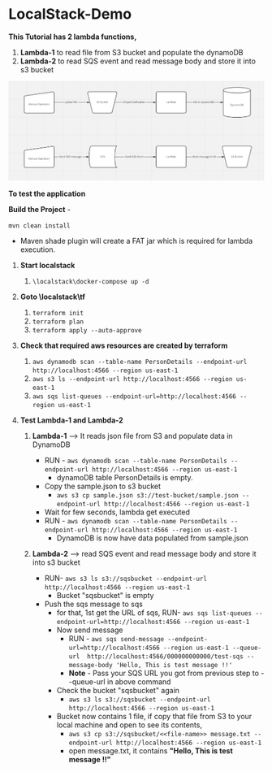 # LocalStack-Demo

**This Tutorial has 2 lambda functions,**
1. **Lambda-1** to read file from S3 bucket and populate the dynamoDB
2. **Lambda-2** to read SQS event and read message body and store it into s3 bucket

![img.png](img.png)

**To test the application**

**Build the Project** - 

`mvn clean install`

- Maven shade plugin will create a FAT jar which is required for lambda execution.    
    

1. **Start localstack**
   1. `\localstack\docker-compose up -d`

2. **Goto \localstack\tf**
   1. `terraform init`
   2. `terraform plan`
   3. `terraform apply --auto-approve`

3. **Check that required aws resources are created by terraform**
   1. `aws dynamodb scan --table-name PersonDetails --endpoint-url http://localhost:4566 --region us-east-1`
   2. `aws s3 ls --endpoint-url http://localhost:4566 --region us-east-1`
   3. `aws sqs list-queues --endpoint-url=http://localhost:4566 --region us-east-1`

4. **Test Lambda-1 and Lambda-2**
   1. **Lambda-1** --> It reads json file from S3 and populate data in DynamoDB
      - RUN - `aws dynamodb scan --table-name PersonDetails --endpoint-url http://localhost:4566 --region us-east-1`
        - dynamoDB table PersonDetails is empty.
      - Copy the sample.json to s3 bucket
        - `aws s3 cp sample.json s3://test-bucket/sample.json --endpoint-url http://localhost:4566 --region us-east-1`
      - Wait for few seconds, lambda get executed
      - RUN - `aws dynamodb scan --table-name PersonDetails --endpoint-url http://localhost:4566 --region us-east-1`
        - DynamoDB is now have data populated from sample.json

   2. **Lambda-2** --> read SQS event and read message body and store it into s3 bucket
      - RUN- `aws s3 ls s3://sqsbucket --endpoint-url http://localhost:4566 --region us-east-1`
        - Bucket "sqsbucket" is empty
      - Push the sqs message to sqs 
        - for that, 1st get the URL of sqs, RUN- `aws sqs list-queues --endpoint-url=http://localhost:4566 --region us-east-1`
        - Now send message 
          - RUN - `aws sqs send-message --endpoint-url=http://localhost:4566 --region us-east-1 --queue-url  http://localhost:4566/000000000000/test-sqs --message-body 'Hello, This is test message !!'`
          - **Note** - Pass your SQS URL you got from previous step to --queue-url in above command 
        - Check the bucket "sqsbucket" again 
          - `aws s3 ls s3://sqsbucket --endpoint-url http://localhost:4566 --region us-east-1`
        - Bucket now contains 1 file, if copy that file from S3 to your local machine and open to see its contents,
          - `aws s3 cp s3://sqsbucket/<<file-name>> message.txt --endpoint-url http://localhost:4566 --region us-east-1`
          - open message.txt, it contains **"Hello, This is test message !!"**
